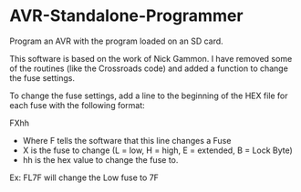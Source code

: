 # AVR-Standalone-Programmer
Program an AVR with the program loaded on an SD card.

This software is based on the work of Nick Gammon. I have removed some of the routines (like the Crossroads code) and added a function to change the fuse settings.

To change the fuse settings, add a line to the beginning of the HEX file for each fuse with the following format:

FXhh

- Where F tells the software that this line changes a Fuse
- X is the fuse to change (L = low, H = high, E = extended, B = Lock Byte)
- hh is the hex value to change the fuse to.

Ex:  FL7F will change the Low fuse to 7F
